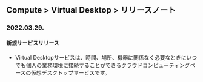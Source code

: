 ## Compute > Virtual Desktop > リリースノート

### 2022.03.29.

#### 新規サービスリリース

* Virtual Desktopサービスは、時間、場所、機器に関係なく必要なときにいつでも個人の業務環境に接続することができるクラウドコンピューティングベースの仮想デスクトップサービスです。
